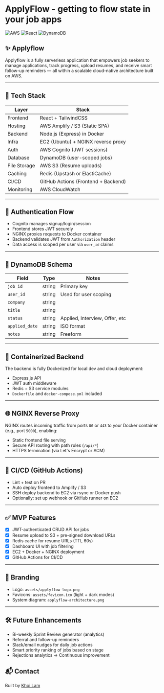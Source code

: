 # ApplyFlow - getting to flow state in your job apps

![AWS](https://img.shields.io/badge/AWS-Lambda-orange)
![React](https://img.shields.io/badge/Frontend-React-blue)
![DynamoDB](https://img.shields.io/badge/Database-DynamoDB-yellow)

## ✨ Applyflow

Applyflow is a fully serverless application that empowers job seekers to manage applications, track progress, upload resumes, and receive smart follow-up reminders — all within a scalable cloud-native architecture built on AWS.


---

## 🧰 Tech Stack

| Layer         | Stack                              |
|---------------|-------------------------------------|
| Frontend      | React + TailwindCSS                |
| Hosting       | AWS Amplify / S3 (Static SPA)       |
| Backend       | Node.js (Express) in Docker        |
| Infra         | EC2 (Ubuntu) + NGINX reverse proxy |
| Auth          | AWS Cognito (JWT sessions)         |
| Database      | DynamoDB (user-scoped jobs)        |
| File Storage  | AWS S3 (Resume uploads)            |
| Caching       | Redis (Upstash or ElastiCache)     |
| CI/CD         | GitHub Actions (Frontend + Backend)|
| Monitoring    | AWS CloudWatch                     |

---

## 🔐 Authentication Flow

- Cognito manages signup/login/session
- Frontend stores JWT securely
- NGINX proxies requests to Docker container
- Backend validates JWT from `Authorization` header
- Data access is scoped per user via `user_id` claims

---

## 📂 DynamoDB Schema

| Field         | Type    | Notes                          |
|---------------|---------|--------------------------------|
| `job_id`      | string  | Primary key                    |
| `user_id`     | string  | Used for user scoping          |
| `company`     | string  |                                |
| `title`       | string  |                                |
| `status`      | string  | Applied, Interview, Offer, etc |
| `applied_date`| string  | ISO format                     |
| `notes`       | string  | Freeform                       |

---

## 🐳 Containerized Backend

The backend is fully Dockerized for local dev and cloud deployment:

- Express.js API
- JWT auth middleware
- Redis + S3 service modules
- `Dockerfile` and `docker-compose.yml` included

---

## 🌐 NGINX Reverse Proxy

NGINX routes incoming traffic from ports `80` or `443` to your Docker container (e.g., port `5000`), enabling:
- Static frontend file serving
- Secure API routing with path rules (`/api/*`)
- HTTPS termination (via Let's Encrypt or ACM)

---

## 🚀 CI/CD (GitHub Actions)

- Lint + test on PR
- Auto deploy frontend to Amplify / S3
- SSH deploy backend to EC2 via rsync or Docker push
- Optionally: set up webhook or GitHub runner on EC2

---

## ✅ MVP Features

- [x] JWT-authenticated CRUD API for jobs
- [x] Resume upload to S3 + pre-signed download URLs
- [x] Redis cache for resume URLs (TTL 60s)
- [x] Dashboard UI with job filtering
- [x] EC2 + Docker + NGINX deployment
- [x] GitHub Actions for CI/CD

---

## 📸 Branding

- Logo: `assets/applyflow-logo.png`
- Favicons: `assets/favicon.ico` (light + dark modes)
- System diagram: `applyflow-architecture.png`

---

## 🛠 Future Enhancements

- Bi-weekly Sprint Review generator (analytics)
- Referral and follow-up reminders
- Slack/email nudges for daily job actions
- Smart priority ranking of jobs based on stage
- Rejections analytics -> Continuous improvement
## 📬 Contact

Built by [Khoi Lam](https://github.com/kal038)
